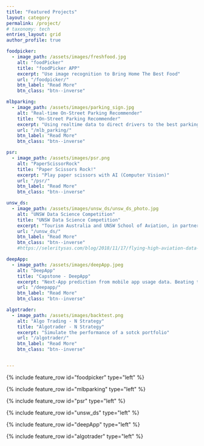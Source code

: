 ```yaml
---
title: "Featured Projects"
layout: category
permalink: /project/
# taxonomy: tech
entries_layout: grid
author_profile: true

foodpicker:
  - image_path: /assets/images/freshfood.jpg
    alt: "foodPicker"
    title: "foodPicker APP"
    excerpt: "Use image recognition to Bring Home The Best Food"
    url: "/foodpicker/"
    btn_label: "Read More"
    btn_class: "btn--inverse"

mlbparking:
  - image_path: /assets/images/parking_sign.jpg
    alt: "Real-time On-Street Parking Recommender"
    title: "On-Street Parking Recommender"
    excerpt: "Using realtime data to direct drivers to the best parking spot (Award winning)"
    url: "/mlb_parking/"
    btn_label: "Read More"
    btn_class: "btn--inverse"

psr:
  - image_path: /assets/images/psr.png
    alt: "PaperScissorRock"
    title: "Paper Scissors Rock!"
    excerpt: "Play paper scissors with AI (Computer Vision)"
    url: "/psr/"
    btn_label: "Read More"
    btn_class: "btn--inverse"

unsw_ds:
  - image_path: /assets/images/unsw_ds/unsw_ds_photo.jpg
    alt: "UNSW Data Science Competition"
    title: "UNSW Data Science Competition"
    excerpt: "Tourism Australia and UNSW School of Aviation, in partnership with Cirium, is organising a Data Science Competition on "Sustainable International Air Routes to Australia""
    url: "/unsw_ds/"
    btn_label: "Read More"
    btn_class: "btn--inverse"
    #https://seleritysas.com/blog/2018/11/17/flying-high-aviation-data-analytics/

deepApp:
  - image_path: /assets/images/deepApp.jpeg
    alt: "DeepApp"
    title: "Capstone - DeepApp"
    excerpt: "Next-App prediction from mobile app usage data. Beating the State-of-the-Art model (Deep Learning)"
    url: "/deepapp/"
    btn_label: "Read More"
    btn_class: "btn--inverse"

algotrader:
  - image_path: /assets/images/backtest.png
    alt: "Algo Trading - N Strategy"
    title: "Algotrader - N Strategy"
    excerpt: "Simulate the performance of a sotck portfolio"
    url: "/algotrader/"
    btn_label: "Read More"
    btn_class: "btn--inverse"


---
```


{% include feature_row id="foodpicker" type="left" %}

{% include feature_row id="mlbparking" type="left" %}

{% include feature_row id="psr" type="left" %}

{% include feature_row id="unsw_ds" type="left" %}

{% include feature_row id="deepApp" type="left" %}

{% include feature_row id="algotrader" type="left" %}


